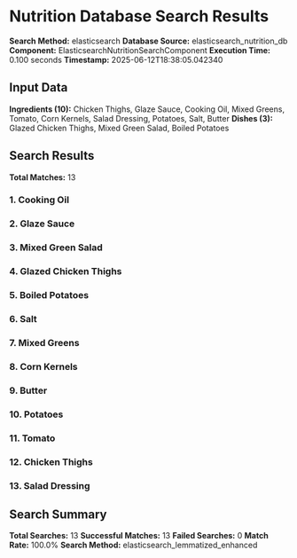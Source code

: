 # Nutrition Database Search Results

**Search Method:** elasticsearch
**Database Source:** elasticsearch_nutrition_db
**Component:** ElasticsearchNutritionSearchComponent
**Execution Time:** 0.100 seconds
**Timestamp:** 2025-06-12T18:38:05.042340

## Input Data
**Ingredients (10):** Chicken Thighs, Glaze Sauce, Cooking Oil, Mixed Greens, Tomato, Corn Kernels, Salad Dressing, Potatoes, Salt, Butter
**Dishes (3):** Glazed Chicken Thighs, Mixed Green Salad, Boiled Potatoes

## Search Results
**Total Matches:** 13

### 1. Cooking Oil

### 2. Glaze Sauce

### 3. Mixed Green Salad

### 4. Glazed Chicken Thighs

### 5. Boiled Potatoes

### 6. Salt

### 7. Mixed Greens

### 8. Corn Kernels

### 9. Butter

### 10. Potatoes

### 11. Tomato

### 12. Chicken Thighs

### 13. Salad Dressing

## Search Summary
**Total Searches:** 13
**Successful Matches:** 13
**Failed Searches:** 0
**Match Rate:** 100.0%
**Search Method:** elasticsearch_lemmatized_enhanced
